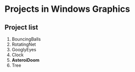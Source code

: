 # Projects in Windows Graphics

## Project list

1. BouncingBalls
2. RotatingNet
3. GooglyEyes
4. Clock
5. **AsteroiDoom**
6. Tree

